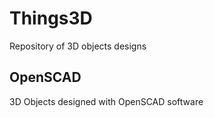 # Things3D
Repository of 3D objects designs

## OpenSCAD
3D Objects designed with OpenSCAD software
